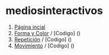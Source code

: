 # mediosinteractivos
1. [Página incial](https://github.com/alexopvp/Medios/)
2. [Forma y Color](https://alexopvp.github.io/Medios/01/) / [Codigo] ()
3. [Repetición](https://alexopvp.github.io/Medios/02/) / [Codigo] ()
4. [Movimiento](https://alexopvp.github.io/Medios/03/) / [Codigo] ()
